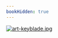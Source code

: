 ```yaml
---
bookHidden: true
---
```

[![art-keyblade.jpg](https://i.postimg.cc/y8d1GtKg/art-keyblade.jpg)](/docs/art/gallery/)
